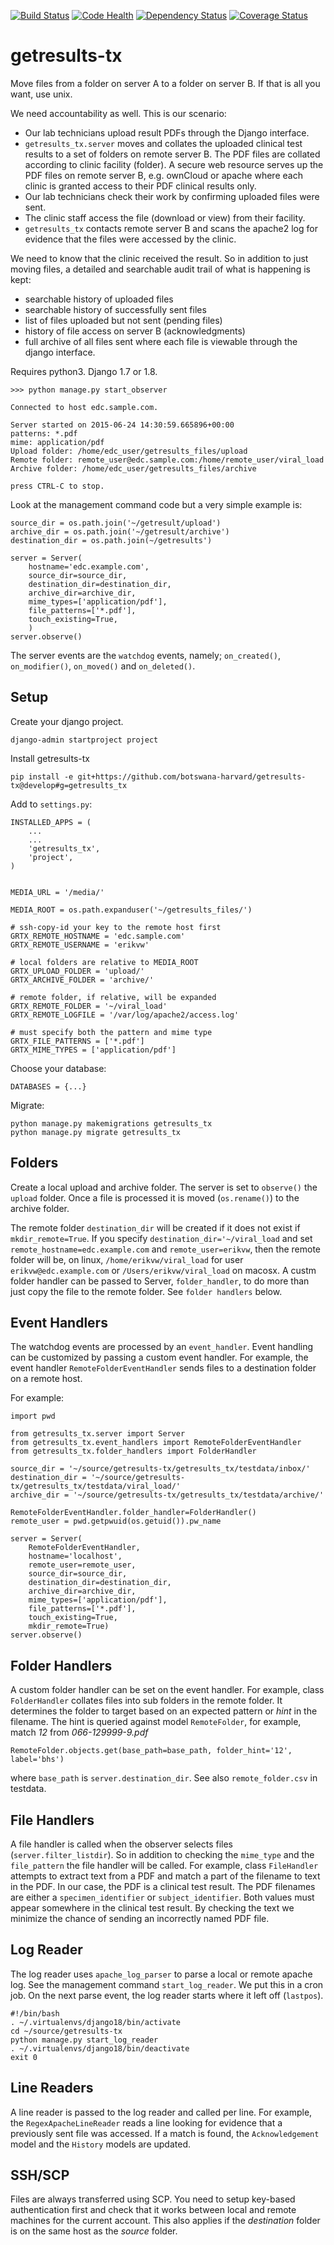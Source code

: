 [![Build Status](https://travis-ci.org/botswana-harvard/getresults-tx.svg)](https://travis-ci.org/botswana-harvard/getresults-tx)
[![Code Health](https://landscape.io/github/botswana-harvard/getresults-tx/develop/landscape.svg?style=flat)](https://landscape.io/github/botswana-harvard/getresults-tx/develop)
[![Dependency Status](https://www.versioneye.com/user/projects/558a5b6e306662001e00032e/badge.svg?style=flat)](https://www.versioneye.com/user/projects/558a5b6e306662001e00032e)
[![Coverage Status](https://coveralls.io/repos/botswana-harvard/getresults-tx/badge.svg)](https://coveralls.io/r/botswana-harvard/getresults-tx)

# getresults-tx

Move files from a folder on server A to a folder on server B. If that is all you want, use unix.

We need accountability as well. This is our scenario:

* Our lab technicians upload result PDFs through the Django interface.
* `getresults_tx.server` moves and collates the uploaded clinical test results to a set of folders on remote server B. The PDF files are collated according to clinic facility (folder). A secure web resource serves up the PDF files on remote server B, e.g. ownCloud or apache where each clinic is granted access to their PDF clinical results only.
* Our lab technicians check their work by confirming uploaded files were sent.
* The clinic staff access the file (download or view) from their facility. 
* `getresults_tx` contacts remote server B and scans the apache2 log for evidence that the files were accessed by the clinic.

We need to know that the clinic received the result. So in addition to just moving files, a detailed and searchable audit trail of what is happening is kept:
* searchable history of uploaded files
* searchable history of successfully sent files
* list of files uploaded but not sent (pending files)
* history of file access on server B (acknowledgments)
* full archive of all files sent where each file is viewable through the django interface.

Requires python3. Django 1.7 or 1.8.

	>>> python manage.py start_observer
	
	Connected to host edc.sample.com.

	Server started on 2015-06-24 14:30:59.665896+00:00
	patterns: *.pdf
	mime: application/pdf
	Upload folder: /home/edc_user/getresults_files/upload
	Remote folder: remote_user@edc.sample.com:/home/remote_user/viral_load
	Archive folder: /home/edc_user/getresults_files/archive

	press CTRL-C to stop.


Look at the management command code but a very simple example is:

    source_dir = os.path.join('~/getresult/upload')
    archive_dir = os.path.join('~/getresult/archive')
    destination_dir = os.path.join(~/getresults')
    
    server = Server(
		hostname='edc.example.com',
        source_dir=source_dir,
        destination_dir=destination_dir,
        archive_dir=archive_dir,
        mime_types=['application/pdf'],
        file_patterns=['*.pdf'],
        touch_existing=True,
        )
    server.observe()

The server events are the `watchdog` events, namely; `on_created()`, `on_modifier()`, `on_moved()` and `on_deleted()`.


Setup
-----

Create your django project.

	django-admin startproject project

Install getresults-tx
	
	pip install -e git+https://github.com/botswana-harvard/getresults-tx@develop#g=getresults_tx

Add to `settings.py`:

	INSTALLED_APPS = (
	    ...
	    ...
	    'getresults_tx',
	    'project',
	)


	MEDIA_URL = '/media/'

	MEDIA_ROOT = os.path.expanduser('~/getresults_files/')

	# ssh-copy-id your key to the remote host first
	GRTX_REMOTE_HOSTNAME = 'edc.sample.com'
	GRTX_REMOTE_USERNAME = 'erikvw'

	# local folders are relative to MEDIA_ROOT
	GRTX_UPLOAD_FOLDER = 'upload/'
	GRTX_ARCHIVE_FOLDER = 'archive/'

	# remote folder, if relative, will be expanded 
	GRTX_REMOTE_FOLDER = '~/viral_load'
	GRTX_REMOTE_LOGFILE = '/var/log/apache2/access.log'

	# must specify both the pattern and mime type
	GRTX_FILE_PATTERNS = ['*.pdf']
	GRTX_MIME_TYPES = ['application/pdf']
	

Choose your database:

	DATABASES = {...}

Migrate:
	
	python manage.py makemigrations getresults_tx
	python manage.py migrate getresults_tx
	

Folders
-------

Create a local upload and archive folder. The server is set to `observe()` the `upload` folder. Once a file is
processed it is moved (`os.rename()`) to the archive folder.

The remote folder `destination_dir` will be created if it does not exist if `mkdir_remote=True`. If you specify 
`destination_dir='~/viral_load` and set `remote_hostname=edc.example.com` and `remote_user=erikvw`, then 
the remote folder will be, on linux, `/home/erikvw/viral_load` for user `erikvw@edc.example.com` or 
`/Users/erikvw/viral_load` on macosx. A custm folder handler can be passed to Server, `folder_handler`, to do more than
just copy the file to the remote folder. See `folder handlers` below. 


Event Handlers
--------------

The watchdog events are processed by an `event_handler`. Event handling can be customized by passing a custom
event handler. For example, the event handler `RemoteFolderEventHandler` sends files to a destination folder
on a remote host. 

For example:

    import pwd
    
    from getresults_tx.server import Server
    from getresults_tx.event_handlers import RemoteFolderEventHandler
    from getresults_tx.folder_handlers import FolderHandler
    
    source_dir = '~/source/getresults-tx/getresults_tx/testdata/inbox/'
    destination_dir = '~/source/getresults-tx/getresults_tx/testdata/viral_load/'
    archive_dir = '~/source/getresults-tx/getresults_tx/testdata/archive/'
    
    RemoteFolderEventHandler.folder_handler=FolderHandler()
    remote_user = pwd.getpwuid(os.getuid()).pw_name
    
    server = Server(
        RemoteFolderEventHandler,
        hostname='localhost',
        remote_user=remote_user,
        source_dir=source_dir,
        destination_dir=destination_dir,
        archive_dir=archive_dir,
        mime_types=['application/pdf'],
        file_patterns=['*.pdf'],
        touch_existing=True,
        mkdir_remote=True)
    server.observe()

Folder Handlers
---------------
A custom folder handler can be set on the event handler. For example, class `FolderHandler` collates files into 
sub folders in the remote folder. It determines the folder to target based on an expected pattern or _hint_ in
the filename. The hint is queried against model `RemoteFolder`, for example, match *12* from  *066-129999-9.pdf*

	RemoteFolder.objects.get(base_path=base_path, folder_hint='12', label='bhs') 
	
where `base_path` is `server.destination_dir`. See also `remote_folder.csv` in testdata.
     

File Handlers
-------------
A file handler is called when the observer selects files (`server.filter_listdir`). So in addition to checking
the `mime_type` and the `file_pattern` the file handler will be called. For example, class `FileHandler` 
attempts to extract text from a PDF and match a part of the filename to text in the PDF. In our case, the PDF
is a clinical test result. The PDF filenames are either a `specimen_identifier` or `subject_identifier`. Both
values must appear somewhere in the clinical test result. By checking the text we minimize the chance of
sending an incorrectly named PDF file.
    
    
Log Reader
----------

The log reader uses `apache_log_parser` to parse a local or remote apache log. See the management command `start_log_reader`. We put this in a cron job. On the next parse event, the log reader starts where it left off (`lastpos`).

	#!/bin/bash
	. ~/.virtualenvs/django18/bin/activate
	cd ~/source/getresults-tx
	python manage.py start_log_reader
	. ~/.virtualenvs/django18/bin/deactivate
	exit 0

Line Readers
------------
A line reader is passed to the log reader and called per line. For example, the `RegexApacheLineReader` reads a line looking for evidence that a previously sent file was accessed. If a match is found, the `Acknowledgement` model and the `History`
models are updated. 


SSH/SCP
-------

Files are always transferred using SCP. You need to setup key-based authentication first and check that it works between local and remote machines for the current account. This also applies if the _destination_ folder is on the same host as the _source_ folder.
